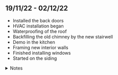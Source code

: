 ## 19/11/22 - 02/12/22

- Installed the back doors
- HVAC installation began
- Waterproofing of the roof
- Backfilling the old chimney by the new stairwell
- Demo in the kitchen
- Framing new interior walls
- Finished installing windows
- Started on the siding

<details>
<summary>Notes</summary>

_Jackson:_ We were away for a week in Montreal. When we got back we discovered that I had COVID. We were feeling pretty low. The first time we looked in on the house we were feeling pretty down about the progress that had been made while we were gone, and our hopes of being able to move back in sooner rather than later seemed like a slim chance. We came back a few days later, and felt much better about our chances. We'll see, but hopefully the old part of the house will be livable within a few weeks, and we can be back in my mid December.

</details>